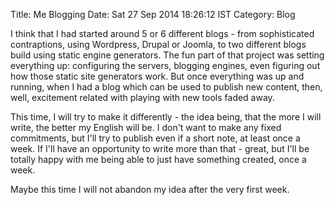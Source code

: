 Title: Me Blogging
Date: Sat 27 Sep 2014 18:26:12 IST
Category: Blog

I think that I had started around 5 or 6 different blogs - from sophisticated contraptions, using Wordpress, Drupal or Joomla, to two different blogs build using static engine generators. The fun part of that project was setting everything up: configuring the servers, blogging engines, even figuring out how those static site generators work. But once everything was up and running, when I had a blog which can be used to publish new content, then, well, excitement related with playing with new tools faded away.

This time, I will try to make it differently - the idea being, that the more I will write, the better my English will be. I don't want to make any fixed commitments, but I'll try to publish even if a short note, at least once a week. If I'll have an opportunity to write more than that - great, but I'll be totally happy with me being able to just have something created, once a week.

Maybe this time I will not abandon my idea after the very first week.

